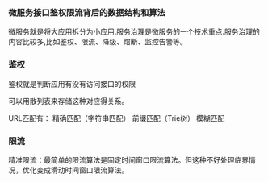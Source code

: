 ### 微服务接口鉴权限流背后的数据结构和算法

微服务就是将大应用拆分为小应用.服务治理是微服务的一个技术重点.服务治理的内容比较多,比如鉴权、限流、降级、熔断、监控告警等。

### 鉴权

鉴权就是判断应用有没有访问接口的权限

可以用散列表来存储这种对应得关系。

URL匹配有：
精确匹配（字符串匹配）
前缀匹配（Trie树）
模糊匹配


### 限流

精准限流：最简单的限流算法是固定时间窗口限流算法。但这种不好处理临界情况，优化变成滑动时间窗口限流算法。